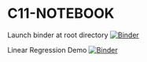 # C11-NOTEBOOK
Launch binder at root directory [![Binder](https://mybinder.org/badge_logo.svg)](https://mybinder.org/v2/gh/chiusin97525/C11-NOTEBOOK/master)


Linear Regression Demo [![Binder](https://mybinder.org/badge_logo.svg)](https://mybinder.org/v2/gh/chiusin97525/C11-NOTEBOOK/master?filepath=linear_Regression_demo%2FLinear_Regression_Demo.ipynb) 
